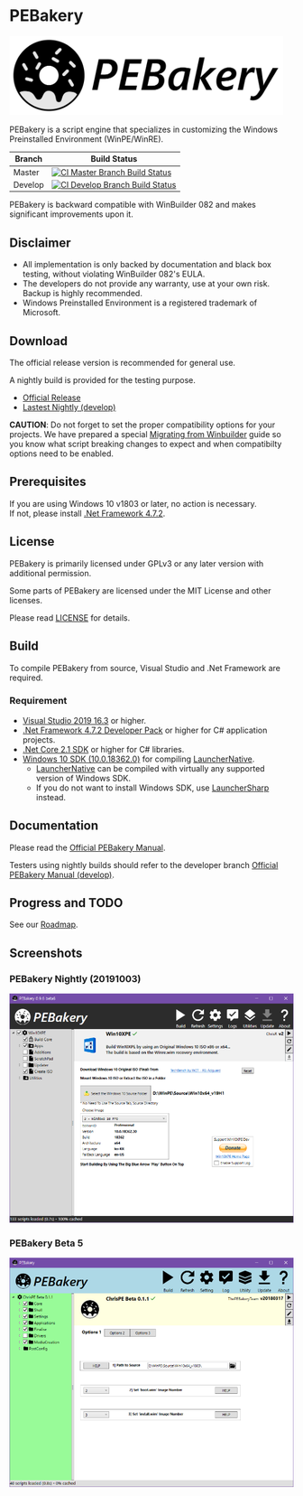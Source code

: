 # PEBakery

<div style="text-align: left">
    <img src="./Image/Banner.svg" height="140">
</div>

PEBakery is a script engine that specializes in customizing the Windows Preinstalled Environment (WinPE/WinRE).

| Branch    | Build Status   |
|-----------|----------------|
| Master    | [![CI Master Branch Build Status](https://ci.appveyor.com/api/projects/status/j3p0v26j7nky0bvu/branch/master?svg=true)](https://ci.appveyor.com/project/ied206/pebakery/branch/master) |
| Develop   | [![CI Develop Branch Build Status](https://ci.appveyor.com/api/projects/status/j3p0v26j7nky0bvu/branch/develop?svg=true)](https://ci.appveyor.com/project/ied206/pebakery/branch/develop) |

PEBakery is backward compatible with WinBuilder 082 and makes significant improvements upon it.

## Disclaimer

- All implementation is only backed by documentation and black box testing, without violating WinBuilder 082's EULA.
- The developers do not provide any warranty, use at your own risk. Backup is highly recommended.
- Windows Preinstalled Environment is a registered trademark of Microsoft.

## Download

The official release version is recommended for general use.

A nightly build is provided for the testing purpose.

- [Official Release](https://github.com/pebakery/pebakery/releases)
- [Lastest Nightly (develop)](https://ci.appveyor.com/api/projects/ied206/PEBakery/artifacts/nightly.zip?branch=develop)

**CAUTION**: Do not forget to set the proper compatibility options for your projects. We have prepared a special [Migrating from Winbuilder](https://github.com/pebakery/pebakery-docs/blob/master/CodingGuide/Migrating.md) guide so you know what script breaking changes to expect and when compatibilty options need to be enabled.

## Prerequisites

If you are using Windows 10 v1803 or later, no action is necessary.  
If not, please install [.Net Framework 4.7.2](http://go.microsoft.com/fwlink/?LinkId=863262).

## License

PEBakery is primarily licensed under GPLv3 or any later version with additional permission.

Some parts of PEBakery are licensed under the MIT License and other licenses.

Please read [LICENSE](./LICENSE) for details.

## Build

To compile PEBakery from source, Visual Studio and .Net Framework are required.

### Requirement

- [Visual Studio 2019 16.3](https://visualstudio.microsoft.com/en/thank-you-downloading-visual-studio/?sku=community&rel=16) or higher.
- [.Net Framework 4.7.2 Developer Pack](https://go.microsoft.com/fwlink/?linkid=874338) or higher for C# application projects.
- [.Net Core 2.1 SDK](https://dotnet.microsoft.com/download) or higher for C# libraries.
- [Windows 10 SDK (10.0.18362.0)](https://developer.microsoft.com/ko-kr/windows/downloads/windows-10-sdk) for compiling [LauncherNative](./LauncherNative).
  - [LauncherNative](./LauncherNative) can be compiled with virtually any supported version of Windows SDK.
  - If you do not want to install Windows SDK, use [LauncherSharp](./LauncherSharp) instead.

## Documentation

Please read the [Official PEBakery Manual](https://github.com/pebakery/pebakery-docs).

Testers using nightly builds should refer to the developer branch [Official PEBakery Manual (develop)](https://github.com/pebakery/pebakery-docs/tree/develop).

## Progress and TODO

See our [Roadmap](https://github.com/pebakery/pebakery/projects/2).

## Screenshots

### PEBakery Nightly (20191003)

![Win10XPE with PEBakery 20191003](./Image/PEBakery-nightly-Win10XPE.png)

### PEBakery Beta 5

![ChrisPE with PEBakery Beta 5](./Image/PEBakery-ChrisPE.png)
